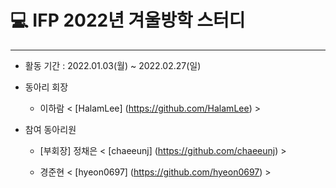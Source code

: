 # 💻 IFP 2022년 겨울방학 스터디

------

- 활동 기간 : 2022.01.03(월) ~ 2022.02.27(일)

- 동아리 회장 

  - 이하람 < [HalamLee] (https://github.com/HalamLee) >

- 참여 동아리원

  - [부회장]  정채은 < [chaeeunj] (https://github.com/chaeeunj) >

  - 경준현 < [hyeon0697] (https://github.com/hyeon0697) >

